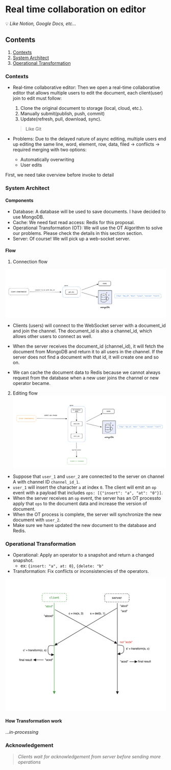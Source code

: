 # Real time **collaboration on editor**

💡 *Like Notion, Google Docs, etc…* 

## Contents

1. [Contexts](#contexts)
1. [System Architect](#system-architect)
1. [Operational Transformation](#operational-transformation)


### Contexts

- Real-time collaborative editor: Then we open a real-time collaborative editor that allows multiple users to edit the document, each client(user) join to edit must follow:
    1. Clone the original document to storage (local, cloud, etc.).
    2. Manually submit(publish, push, commit)
    3. Update(refresh, pull, download, sync).
    
    > Like Git
    > 
- Problems: Due to the delayed nature of async editing, multiple users end up editing the same line, word, element, row, data, filed → conflicts → required merging with two options:
    - Automatically overwriting
    - User edits

First, we need take overview before invoke to detail

### System Architect

#### Components
- Database: A database will be used to save documents. I have decided to use MongoDB.
- Cache: We need fast read access: Redis for this proposal.
- Operational Transformation (OT): We will use the OT Algorithm to solve our problems. Please check the details in this section section.
- Server: Of course! We will pick up a web-socket server.



#### Flow
1. Connection flow


![baisc](./images/basic.png)


- Clients (users) will connect to the WebSocket server with a document_id and join the channel. The document_id is also a channel_id, which allows other users to connect as well.

- When the server receives the document_id (channel_id), it will fetch the document from MongoDB and return it to all users in the channel. If the server does not find a document with that id, it will create one and so on.

- We can cache the document data to Redis because we cannot always request from the database when a new user joins the channel or new operator became.


2. Editing flow
![baisc](./images/editing.png)
- Suppose that `user_1` and `user_2` are connected to the server on channel A with channel ID `channel_id_1`.
- `user_1` will insert the character `a` at index `0`. The client will emit an `op` event with a payload that includes `ops: [{"insert": "a", "at": "0"}]`.
- When the server receives an `op` event, the server has an OT processto apply that `ops` to the document data and increase the version of document.
- When the OT process is complete, the server will synchronize the new document with `user_2`.
- Make sure we have updated the new document to the database and Redis.


### Operational Transformation
- Operational: Apply an operator to a snapshot and return a changed snapshot.
    -  ex: `{insert: "a", at: 0}`, `{delete: "b"`
- Transformation: Fix conflicts or inconsistencies of the operators.

![](./images/ot_data.png)

#### How Transformation work
...*in-processing*
### Acknowledgement
> *Clients wait for acknowledgement from server before sending more operations*
